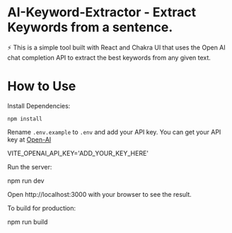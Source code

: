 # AI-Keyword-Extractor - Extract Keywords from a sentence.

⚡️ This is a simple tool built with React and Chakra UI that uses the Open AI chat completion API to extract the best keywords from any given text.


# How to Use 

Install Dependencies:

`npm install`

Rename `.env.example` to `.env` and add your API key. You can get your API key at <a href ="https://platform.openai.com/account/api-keys.">Open-AI</a>

VITE_OPENAI_API_KEY='ADD_YOUR_KEY_HERE'

Run the server:

npm run dev 

Open http://localhost:3000 with your browser to see the result.

To build for production:

npm run build